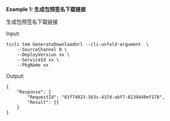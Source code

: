 **Example 1: 生成包预签名下载链接**

生成包预签名下载链接

Input: 

```
tccli tem GenerateDownloadUrl --cli-unfold-argument  \
    --SourceChannel 0 \
    --DeployVersion xx \
    --ServiceId xx \
    --PkgName xx
```

Output: 
```
{
    "Response": {
        "RequestId": "81f74023-563c-437d-abf7-8139449ef178",
        "Result": {}
    }
}
```

